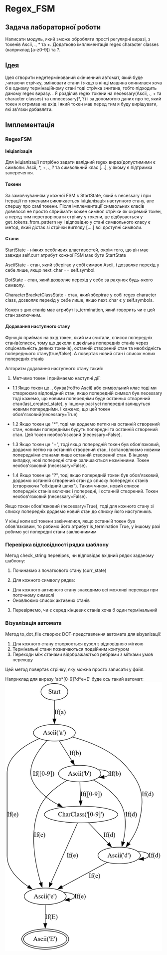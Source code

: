 # Regex_FSM

## Задача лабораторної роботи
Написати модуль, який зможе обробляти прості регулярні виразі, з токенів Ascii, ., * та +. Додатково імплементація regex character classes (наприклад [a-z0-9]) та ?.

## Ідея

Ідея створити недетермінований скінченний автомат, який буде ,читаючи стрічку, змінювати стани і якщо в кінці машина опинилася хоча б в одному термінаційному стані тоді стрічка зчитана, тобто підходить даному regex виразу. . Я розділив regex токени на necessary(Ascii, ., + та character classes) та unnecessary(*, ?) і за допомогою даних про те, який токен я отримав на вхід і який токен мав перед тим я буду вирішувати, які зв'язки добавляти.

## Імплементація

### RegexFSM

#### Ініціалізація
Для ініціалізації потрібно задати валідний regex вираз(допустимими є символи: Ascii, *, +, ., ? та символьний клас [...], у якому є підтримка заперечення.

#### Токени
За замовчуванням у кожної FSM є StartState, який є necessary і при ітерації по токенами викликається ініціалізація наступного стану, але спершу про самі токени. Після імплементації символьних класів довелося не просто сприймати кожен символ стрічки як окремий токен, а перед тим перетворювати стрічку у токени, це відбувається у get_tokens_from_pattern ну і відповідно у стані символьного класу є метод, який дістає зі стрічки вигляду [....] всі доступні символи.

#### Стани
StartState - ніяких особливих властивостей, окрім того, що він має завжди self.curr атрибут кожної FSM має бути StartState

AsciiState - стан, який зберігає у собі символ Ascii, і дозволяє перехід у себе лише, якщо next_char == self.symbol.

DotState - стан, який дозволяє перехід у себе за рахунок будь-якого символу.

CharacterBracketClassState - стан, який зберігає у собі regex character class, дозволяє перехід у себе лише, якщо next_char є у self.symbols.

Кожен з цих станів має атрибут is_termination, який говорить чи є цей стан заключним.

#### Додавання наступного стану
Функція приймає на вхід токен, який ми считали, список попередніх станів(список, тому що деколи є декілька попередніх станів через опціональність деяких токенів), останній створений стан та необхідність попереднього стану(true/false). А повертає новий стан і список нових попередніх станів

Алгоритм додавання наступного стану такий:

1) Метчимо токен і приймаємо наступні дії:
  - 1.1 Якщо токен це ., буква(тобто Ascii) або символьний клас тоді ми створюємо відповідний стан, якщо попередній символ був necessary тоді кажемо, що новими попередніми буде останньо створений стан(last_created_state), у іншому разі усі попередні залишуться новими попередніми. І кажемо, що цей токен обов'язковий(necessary=True)
  - 1.2 Якщо токен це "*", тоді ми додаємо петлю на останній створений стан, новими попередніми будуть попередні та останній створений стан. Цей токен необов'язковий (necessary=False).

  - 1.3 Якщо токен це "+", тоді якщо попередній токен був обов'язковий, додаємо петлю на останній створений стан, і встановлюємо новими попередніми станами лише останній створений стан. В іншому випадку, нові попередні стани залишаються незмінними. Токен необов'язковий (necessary=False).

  - 1.4 Якщо токен це "?", тоді якщо попередній токен був обов'язковий, додаємо останній створений стан до списку попередніх станів (створюючи "обхідний шлях"). Таким чином, новий список попередніх станів включає і попередні, і останній створений. Токен необов'язковий (necessary=False).

Якщо токен обов'язковий (necessary=True), тоді для кожного стану зі списку попередніх додаємо новий стан до списку його наступників.

У кінці коли всі токени закінчилися, якщо останній токен був обов'язковим, то робимо його атрибут is_termination True, у іншому разі робимо усі попередні стани заключнимим
### Перевірка відповідності рядка шаблону
Метод check_string перевіряє, чи відповідає вхідний рядок заданому шаблону:

  1) Починаємо з початкового стану (curr_state)

  2) Для кожного символу рядка:
  - Для кожного активного стану знаходимо всі можливі переходи при поточному символі
  - Оновлюємо список активних станів

  3) Перевіряємо, чи є серед кінцевих станів хоча б один термінальний

### Візуалізація автомата
Метод to_dot_file створює DOT-представлення автомата для візуалізації:

1) Для кожного стану створюється вузол з відповідною міткою
2) Термінальні стани позначаються подвійним контуром
3) Переходи між станами відображаються ребрами з мітками умов переходу

Цей метод повертає стрічку, яку можна просто записати у файл.

Наприклад для виразу 'ab*[0-9]?d*e+E' буде ось такий автомат:
![alt-text](example.png)

